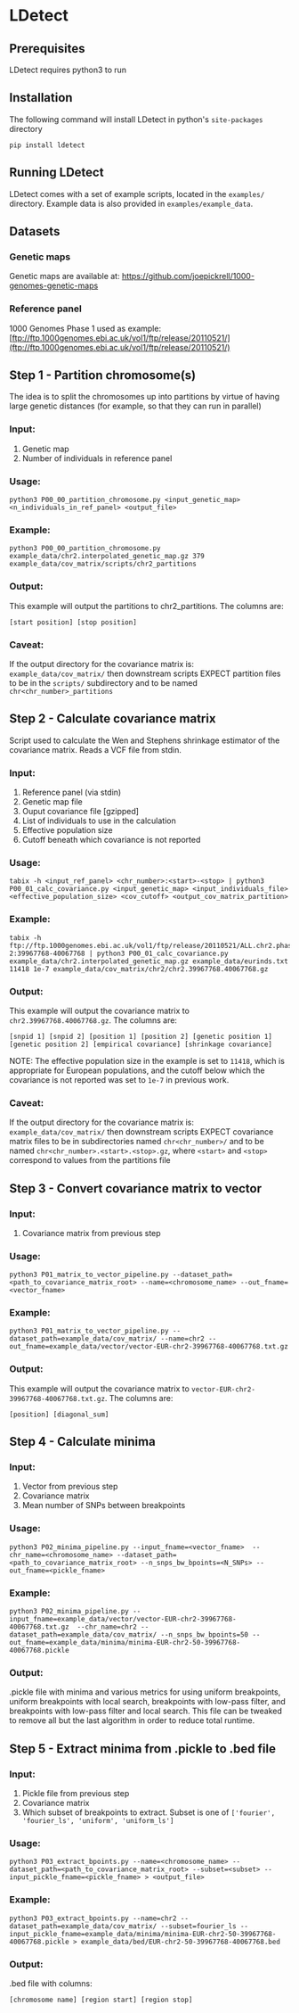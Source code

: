 # LDetect

## Prerequisites

LDetect requires python3 to run

## Installation

The following command will install LDetect in python's ```site-packages``` directory

```
pip install ldetect
```

## Running LDetect

LDetect comes with a set of example scripts, located in the ```examples/``` directory. Example data is also provided in ```examples/example_data```.

## Datasets

### Genetic maps

Genetic maps are available at:
https://github.com/joepickrell/1000-genomes-genetic-maps

### Reference panel

1000 Genomes Phase 1 used as example:
[ftp://ftp.1000genomes.ebi.ac.uk/vol1/ftp/release/20110521/](ftp://ftp.1000genomes.ebi.ac.uk/vol1/ftp/release/20110521/)

## Step 1 - Partition chromosome(s)

The idea is to split the chromosomes up into partitions by virtue of having large genetic distances (for example, so that they can run in parallel)

### Input:

1. Genetic map
2. Number of individuals in reference panel

### Usage:

```
python3 P00_00_partition_chromosome.py <input_genetic_map> <n_individuals_in_ref_panel> <output_file>
```

### Example:

```
python3 P00_00_partition_chromosome.py example_data/chr2.interpolated_genetic_map.gz 379 example_data/cov_matrix/scripts/chr2_partitions
```

### Output:

This example will output the partitions to chr2_partitions. The columns are:

```[start position] [stop position]```


### Caveat:

If the output directory for the covariance matrix is:
```example_data/cov_matrix/```
then downstream scripts EXPECT partition files to be in the ```scripts/``` subdirectory and to be named ```chr<chr_number>_partitions```

## Step 2 - Calculate covariance matrix

Script used to calculate the Wen and Stephens shrinkage estimator of the covariance matrix. Reads a VCF file from stdin.

### Input:

1. Reference panel (via stdin)
2. Genetic map file
3. Ouput covariance file [gzipped]
4. List of individuals to use in the calculation
5. Effective population size
6. Cutoff beneath which covariance is not reported

### Usage:

```
tabix -h <input_ref_panel> <chr_number>:<start>-<stop> | python3 P00_01_calc_covariance.py <input_genetic_map> <input_individuals_file> <effective_population_size> <cov_cutoff> <output_cov_matrix_partition>
```

### Example:

```
tabix -h ftp://ftp.1000genomes.ebi.ac.uk/vol1/ftp/release/20110521/ALL.chr2.phase1_release_v3.20101123.snps_indels_svs.genotypes.vcf.gz 2:39967768-40067768 | python3 P00_01_calc_covariance.py example_data/chr2.interpolated_genetic_map.gz example_data/eurinds.txt 11418 1e-7 example_data/cov_matrix/chr2/chr2.39967768.40067768.gz
```

### Output:

This example will output the covariance matrix to ```chr2.39967768.40067768.gz```. The columns are:

```[snpid 1] [snpid 2] [position 1] [position 2] [genetic position 1] [genetic position 2] [empirical covariance] [shrinkage covariance]```

NOTE: The effective population size in the example is set to ```11418```, which is appropriate for European populations, and the cutoff below which the covariance is not reported was set to ```1e-7``` in previous work.

### Caveat:

If the output directory for the covariance matrix is:
```example_data/cov_matrix/```
then downstream scripts EXPECT covariance matrix files to be in subdirectories named ```chr<chr_number>/``` and to be named ```chr<chr_number>.<start>.<stop>.gz```, where ```<start>``` and ```<stop>``` correspond to values from the partitions file

## Step 3 - Convert covariance matrix to vector

### Input:

1. Covariance matrix from previous step

### Usage:

```python3 P01_matrix_to_vector_pipeline.py --dataset_path=<path_to_covariance_matrix_root> --name=<chromosome_name> --out_fname=<vector_fname>```

### Example:

```python3 P01_matrix_to_vector_pipeline.py --dataset_path=example_data/cov_matrix/ --name=chr2 --out_fname=example_data/vector/vector-EUR-chr2-39967768-40067768.txt.gz```

### Output:

This example will output the covariance matrix to ```vector-EUR-chr2-39967768-40067768.txt.gz```. The columns are:

```[position] [diagonal_sum]```

## Step 4 - Calculate minima

### Input:

1. Vector from previous step
2. Covariance matrix
3. Mean number of SNPs between breakpoints

### Usage:

```
python3 P02_minima_pipeline.py --input_fname=<vector_fname>  --chr_name=<chromosome_name> --dataset_path=<path_to_covariance_matrix_root> --n_snps_bw_bpoints=<N_SNPs> --out_fname=<pickle_fname>
```

### Example:

```
python3 P02_minima_pipeline.py --input_fname=example_data/vector/vector-EUR-chr2-39967768-40067768.txt.gz  --chr_name=chr2 --dataset_path=example_data/cov_matrix/ --n_snps_bw_bpoints=50 --out_fname=example_data/minima/minima-EUR-chr2-50-39967768-40067768.pickle
```

### Output:

.pickle file with minima and various metrics for using uniform breakpoints, uniform breakpoints with local search, breakpoints with low-pass filter, and breakpoints with low-pass filter and local search. This file can be tweaked to remove all but the last algorithm in order to reduce total runtime.

## Step 5 - Extract minima from .pickle to .bed file

### Input:

1. Pickle file from previous step
2. Covariance matrix
3. Which subset of breakpoints to extract. Subset is one of ```['fourier', 'fourier_ls', 'uniform', 'uniform_ls']```

### Usage:

```
python3 P03_extract_bpoints.py --name=<chromosome_name> --dataset_path=<path_to_covariance_matrix_root> --subset=<subset> --input_pickle_fname=<pickle_fname> > <output_file>
```

### Example:

```
python3 P03_extract_bpoints.py --name=chr2 --dataset_path=example_data/cov_matrix/ --subset=fourier_ls --input_pickle_fname=example_data/minima/minima-EUR-chr2-50-39967768-40067768.pickle > example_data/bed/EUR-chr2-50-39967768-40067768.bed
```

### Output:

.bed file with columns:

```[chromosome name] [region start] [region stop]```